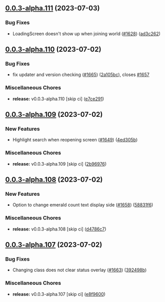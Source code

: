 ## [0.0.3-alpha.111](https://github.com/Wynntils/Artemis/compare/v0.0.3-alpha.110...v0.0.3-alpha.111) (2023-07-03)


### Bug Fixes

* LoadingScreen doesn't show up when joining world ([#1628](https://github.com/Wynntils/Artemis/issues/1628)) ([ad3c262](https://github.com/Wynntils/Artemis/commit/ad3c2621cc9c80610a91962609af2859742de8c6))

## [0.0.3-alpha.110](https://github.com/Wynntils/Artemis/compare/v0.0.3-alpha.109...v0.0.3-alpha.110) (2023-07-02)


### Bug Fixes

* fix updater and version checking ([#1665](https://github.com/Wynntils/Artemis/issues/1665)) ([2a105bc](https://github.com/Wynntils/Artemis/commit/2a105bcddd01f58a9fc6caa45cac0e1d0df9c047)), closes [#1657](https://github.com/Wynntils/Artemis/issues/1657)


### Miscellaneous Chores

* **release:** v0.0.3-alpha.110 [skip ci] ([e7ce291](https://github.com/Wynntils/Artemis/commit/e7ce291b59089311d13c5ae8add6459abace1645))

## [0.0.3-alpha.109](https://github.com/Wynntils/Artemis/compare/v0.0.3-alpha.108...v0.0.3-alpha.109) (2023-07-02)


### New Features

* Highlight search when reopening screen ([#1649](https://github.com/Wynntils/Artemis/issues/1649)) ([4ed305b](https://github.com/Wynntils/Artemis/commit/4ed305b587f016fb998b7df15b406737489b28b1))


### Miscellaneous Chores

* **release:** v0.0.3-alpha.109 [skip ci] ([2b96976](https://github.com/Wynntils/Artemis/commit/2b96976a1aaaf8d4a58d24e35c62b8e71fb60f1e))

## [0.0.3-alpha.108](https://github.com/Wynntils/Artemis/compare/v0.0.3-alpha.107...v0.0.3-alpha.108) (2023-07-02)


### New Features

* Option to change emerald count text display side ([#1658](https://github.com/Wynntils/Artemis/issues/1658)) ([58831f6](https://github.com/Wynntils/Artemis/commit/58831f6d295feedbb397a4ccd23718a3d1b73392))


### Miscellaneous Chores

* **release:** v0.0.3-alpha.108 [skip ci] ([d4786c7](https://github.com/Wynntils/Artemis/commit/d4786c70bdff3c3ca310e741158c6725a23edda3))

## [0.0.3-alpha.107](https://github.com/Wynntils/Artemis/compare/v0.0.3-alpha.106...v0.0.3-alpha.107) (2023-07-02)


### Bug Fixes

* Changing class does not clear status overlay ([#1663](https://github.com/Wynntils/Artemis/issues/1663)) ([392498b](https://github.com/Wynntils/Artemis/commit/392498b85f6cf2f5a2a38a4aef540ddd8b73feee))


### Miscellaneous Chores

* **release:** v0.0.3-alpha.107 [skip ci] ([e8f9600](https://github.com/Wynntils/Artemis/commit/e8f9600e5f0e547901ccadcfb0795017bfb17ea3))

